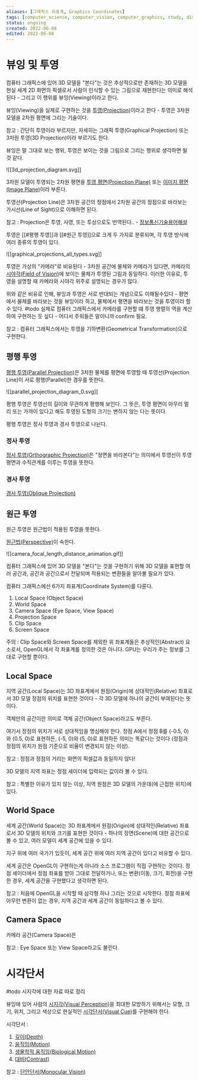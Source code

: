 ```yaml
---
aliases: [그래픽스 좌표계, Graphics Coordinates]
tags: [computer_science, computer_vision, computer_graphics, study, display, programming]
status: ongoing
created: 2022-06-08
edited: 2022-06-08
---
```


# 뷰잉 및 투영
컴퓨터 그래픽스에 있어 3D 모델을 "본다"는 것은 추상적으로만 존재하는 3D 모델을 현실 세계 2D 화면의 픽셀로서 사람이 인식할 수 있는 그림으로 재현한다는 의미로 해석된다 - 그리고 이 행위를 뷰잉(Viewing)이라고 한다.

뷰잉(Viewing)을 실제로 구현하는 것을 [투영(Projection)](https://en.wikipedia.org/wiki/3D_projection)이라고 한다 - 투영은 3차원 모델을 2차원 평면에 그리는 기술이다.

참고 : 간단히 투영이라 부르지만, 자세히는 그래픽 투영(Graphical Projection) 또는 3차원 투영(3D Projection)이라 부르기도 한다.

뷰잉은 말 그대로 보는 행위, 투영은 보이는 것을 그림으로 그리는 행위로 생각하면 될 것 같다.

![[3d_projection_diagram.svg]]

3차원 모델이 투영되는 2차원 평면을 [투영 평면(Projection Plane)](https://en.wikipedia.org/wiki/Projection_plane) 또는 [이미지 평면(Image Plane)](https://en.wikipedia.org/wiki/Image_plane)이라 부른다.

투영선(Projection Line)은 3차원 공간의 정점에서 2차원 공간의 정점으로 바라보는 가시선(Line of Sight)으로 이해하면 된다.

참고 : Projection은 투영, 사영, 또는 투상으로도 번역된다.. - [정보통신기술용어해설](http://www.ktword.co.kr/test/view/view.php?m_temp1=4978)

투영은 [[#평행 투영]]과 [[#원근 투영]]으로 크게 두 가지로 분류되며, 각 투영 방식에 여러 종류의 투영이 있다.

![[graphical_projections_all_types.svg]]

투영은 가상의 "카메라"로 비유된다 - 3차원 공간에 물체와 카메라가 있다면, 카메라의 [시야각(Field of Vision)](https://en.wikipedia.org/wiki/Field_of_view)에 보이는 물체가 투영된 그림과 동일하다. 이러한 이유로, 투영을 설명할 때 카메라와 시야각 위주로 설명되는 경우가 많다.

위와 같은 비유로 인해, 뷰잉과 투영은 서로 반대되는 개념으로도 이해될수있다 - 평면에서 물체를 바라보는 것을 뷰잉이라 하고, 물체에서 평면을 바라보는 것을 투영이라 할 수 있다. #todo 실제로 컴퓨터 그래픽스에서 카메라를 구현할 떄 투영 행렬의 역을 계산하여 구현하는 듯 싶다 - 어디서 주워들은 말이니까 confirm 필요.

참고 : 컴퓨터 그래픽스에서는 투영을 기하변환(Geometrical Transformation)으로 구현한다.

## 평행 투영
[평행 투영(Parallel Projection)](https://en.wikipedia.org/wiki/Parallel_projection)은 3차원 물체를 평면에 투영할 때 투영선(Projection Line)이 서로 평행(Parallel)한 경우를 뜻한다.

![[parallel_projection_diagram_0.svg]]

평행 투영은 투영선의 길이와 무관하게 평행해 보인다. 그 뜻은,  투영 평면이 아무리 멀리 또는 가까이 있다고 해도 투영된 도형의 크기는 변하지 않는 다는 뜻이다.

평행 투영은 정사 투영과 경사 투영으로 나뉜다.

### 정사 투영
[정사 투영(Orthographic Projection)](https://en.wikipedia.org/wiki/Orthographic_projection)은 "정면을 바라본다"는 의미에서 투영선이 투영평면과 수직관계를 이루는 투영을 뜻한다.




### 경사 투영
[경사 투영(Oblique Projection)](https://en.wikipedia.org/wiki/Oblique_projection)


## 원근 투영
원근 투영은 원근법이 적용된 투영을 뜻한다.


[원근법(Perspective)](https://en.wikipedia.org/wiki/Perspective_(graphical))이 속한다.

![[camera_focal_length_distance_animation.gif]]



컴퓨터 그래픽스에 있어 3D 모델을 "본다"는 것을 구현하기 위해 3D 모델을 표현할 여러 공간과, 공간과 공간으로서 전달되며 적용되는 변환들을 알아볼 필요가 있다.

컴퓨터 그래픽스에선 6가지 좌표계(Coordinate System)를 다룬다.
1. Local Space (Object Space)
2. World Space
3. Camera Space (Eye Space,  View Space)
4. Projection Space
5. Clip Space
6. Screen Space

주의 : Clip Space와 Screen Space를 제외한 위 좌표계들은 추상적인(Abstract) 요소로서, OpenGL에서 각 좌표계를 정의한 것은 아니다. GPU는 우리가 주는 정보를 그대로 구현할 뿐이다.

## Local Space
지역 공간(Local Space)는 3D 좌표계에서 원점(Origin)에 상대적인(Relative) 좌표로서 3D 모델 정점의 위치를 표현한 것이다 - 각 3D 모델에 하나의 공간이 부여된다는 뜻이다.

객체만의 공간이란 의미로 객체 공간(Object Space)라고도 부른다.

여기서 정점의 위치가 서로 상대적임을 명심해야 한다. 정점 A에서 정점 B를 (-0.5, 0)와 (0.5, 0)로 표현하든, (-5, 0)와 (5, 0)로 표현하든 의미는 똑같다는 것이다 (정점과 정점의 위치가 원점 기준으로 비율이 변경되지 않는 이상).

참고 : 정점과 정점의 거리는 화면의 픽셀값과 동일하지 않다!

3D 모델의 지역 좌표는 정점 셰이더에 입력되는 값이라 볼 수 있다.

참고 : 특별한 이유가 있지 않는 이상, 지역 원점은 3D 모델의 가운데(에 근접한 위치)에 있다.

## World Space
세계 공간(World Space)는 3D 좌표계에서 원점(Origin)에 상대적인(Relative) 좌표로서 3D 모델의 위치와 크기를 표현한 것이다 - 하나의 장면(Scene)에 대한 공간으로 볼 수 있고, 여러 모델이 세계 공간에 있을 수 있다.

지구 위에 여러 국가가 있듯이, 세계 공간 위에 여러 지역 공간이 있다고 비유할 수 있다.

세계 공간은 OpenGL이 구현하는게 아니라 소스 프로그램이 직접 구현하는 것이다. 정점 셰이더에서 정점 좌표를 받아 그대로 전달하거나, 또는 변환(이동, 크기, 회전)을 구현한 경우, 세계 공간을 구현했다고 생각하면 된다.

참고 : 처음에 OpenGL을 시작할 때 삼각형 하나 그리는 것으로 시작한다. 정점 좌표에 아무런 변환이 없는 경우, 지역 공간과 세계 공간이 동일하다고 볼 수 있다.

## Camera Space
카메라 공간(Camera Space)은 

참고 : Eye Space 또는 View Space라고도 불린다.




# 시각단서
#todo 시지각에 대한 자료 따로 정리

뷰잉에 있어 사람의 [시지각(Visual Perception)](https://en.wikipedia.org/wiki/Visual_perception)을 최대한 모방하기 위해서는 모형, 크기, 위치, 그리고 색상으로 현실적인 [시각단서(Visual Cue)](https://en.wikipedia.org/wiki/Sensory_cue#Visual_cues)를 구현해야 한다.

시각단서 :
1. [깊이(Depth)](https://en.wikipedia.org/wiki/Depth_perception)
2. [움직임(Motion)](https://en.wikipedia.org/wiki/Motion_perception)
3. [생물학적 움직임(Biological Motion)](https://en.wikipedia.org/wiki/Biological_motion)
4. [대비(Contrast)](https://en.wikipedia.org/wiki/Contrast_(vision))

참고 : [단안단서(Monocular Vision)](https://en.wikipedia.org/wiki/Monocular_vision)